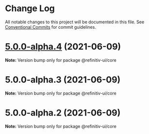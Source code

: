 # Change Log

All notable changes to this project will be documented in this file.
See [Conventional Commits](https://conventionalcommits.org) for commit guidelines.

# [5.0.0-alpha.4](https://git.sami.int.thomsonreuters.com/elf/refinitiv-ui/compare/@refinitiv-ui/core@5.0.0-alpha.3...@refinitiv-ui/core@5.0.0-alpha.4) (2021-06-09)

**Note:** Version bump only for package @refinitiv-ui/core





# 5.0.0-alpha.3 (2021-06-09)

**Note:** Version bump only for package @refinitiv-ui/core





# 5.0.0-alpha.2 (2021-06-09)

**Note:** Version bump only for package @refinitiv-ui/core
